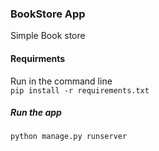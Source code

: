 ### BookStore App <br />
Simple Book store <br />
#### Requirments
Run in the command line <br />
`pip install -r requirements.txt`
##### Run the app 
`python manage.py runserver` <br /> 

